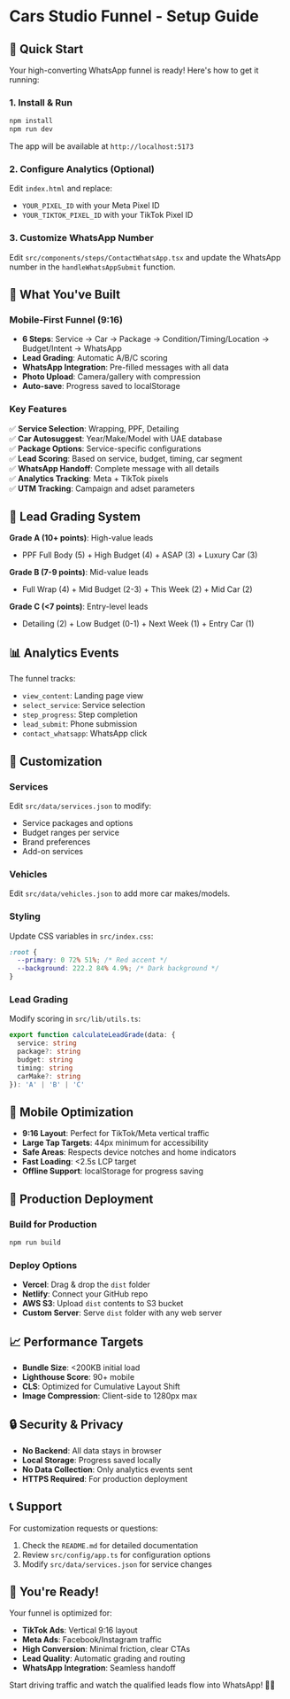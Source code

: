 # Cars Studio Funnel - Setup Guide

## 🚀 Quick Start

Your high-converting WhatsApp funnel is ready! Here's how to get it running:

### 1. Install & Run
```bash
npm install
npm run dev
```

The app will be available at `http://localhost:5173`

### 2. Configure Analytics (Optional)
Edit `index.html` and replace:
- `YOUR_PIXEL_ID` with your Meta Pixel ID
- `YOUR_TIKTOK_PIXEL_ID` with your TikTok Pixel ID

### 3. Customize WhatsApp Number
Edit `src/components/steps/ContactWhatsApp.tsx` and update the WhatsApp number in the `handleWhatsAppSubmit` function.

## 📱 What You've Built

### Mobile-First Funnel (9:16)
- **6 Steps**: Service → Car → Package → Condition/Timing/Location → Budget/Intent → WhatsApp
- **Lead Grading**: Automatic A/B/C scoring
- **WhatsApp Integration**: Pre-filled messages with all data
- **Photo Upload**: Camera/gallery with compression
- **Auto-save**: Progress saved to localStorage

### Key Features
✅ **Service Selection**: Wrapping, PPF, Detailing  
✅ **Car Autosuggest**: Year/Make/Model with UAE database  
✅ **Package Options**: Service-specific configurations  
✅ **Lead Scoring**: Based on service, budget, timing, car segment  
✅ **WhatsApp Handoff**: Complete message with all details  
✅ **Analytics Tracking**: Meta + TikTok pixels  
✅ **UTM Tracking**: Campaign and adset parameters  

## 🎯 Lead Grading System

**Grade A (10+ points)**: High-value leads
- PPF Full Body (5) + High Budget (4) + ASAP (3) + Luxury Car (3)

**Grade B (7-9 points)**: Mid-value leads  
- Full Wrap (4) + Mid Budget (2-3) + This Week (2) + Mid Car (2)

**Grade C (<7 points)**: Entry-level leads
- Detailing (2) + Low Budget (0-1) + Next Week (1) + Entry Car (1)

## 📊 Analytics Events

The funnel tracks:
- `view_content`: Landing page view
- `select_service`: Service selection  
- `step_progress`: Step completion
- `lead_submit`: Phone submission
- `contact_whatsapp`: WhatsApp click

## 🔧 Customization

### Services
Edit `src/data/services.json` to modify:
- Service packages and options
- Budget ranges per service
- Brand preferences
- Add-on services

### Vehicles
Edit `src/data/vehicles.json` to add more car makes/models.

### Styling
Update CSS variables in `src/index.css`:
```css
:root {
  --primary: 0 72% 51%; /* Red accent */
  --background: 222.2 84% 4.9%; /* Dark background */
}
```

### Lead Grading
Modify scoring in `src/lib/utils.ts`:
```typescript
export function calculateLeadGrade(data: {
  service: string
  package?: string
  budget: string
  timing: string
  carMake?: string
}): 'A' | 'B' | 'C'
```

## 📱 Mobile Optimization

- **9:16 Layout**: Perfect for TikTok/Meta vertical traffic
- **Large Tap Targets**: 44px minimum for accessibility
- **Safe Areas**: Respects device notches and home indicators
- **Fast Loading**: <2.5s LCP target
- **Offline Support**: localStorage for progress saving

## 🚀 Production Deployment

### Build for Production
```bash
npm run build
```

### Deploy Options
- **Vercel**: Drag & drop the `dist` folder
- **Netlify**: Connect your GitHub repo
- **AWS S3**: Upload `dist` contents to S3 bucket
- **Custom Server**: Serve `dist` folder with any web server

## 📈 Performance Targets

- **Bundle Size**: <200KB initial load
- **Lighthouse Score**: 90+ mobile
- **CLS**: Optimized for Cumulative Layout Shift
- **Image Compression**: Client-side to 1280px max

## 🔒 Security & Privacy

- **No Backend**: All data stays in browser
- **Local Storage**: Progress saved locally
- **No Data Collection**: Only analytics events sent
- **HTTPS Required**: For production deployment

## 📞 Support

For customization requests or questions:
1. Check the `README.md` for detailed documentation
2. Review `src/config/app.ts` for configuration options
3. Modify `src/data/services.json` for service changes

## 🎉 You're Ready!

Your funnel is optimized for:
- **TikTok Ads**: Vertical 9:16 layout
- **Meta Ads**: Facebook/Instagram traffic
- **High Conversion**: Minimal friction, clear CTAs
- **Lead Quality**: Automatic grading and routing
- **WhatsApp Integration**: Seamless handoff

Start driving traffic and watch the qualified leads flow into WhatsApp! 🚗✨
